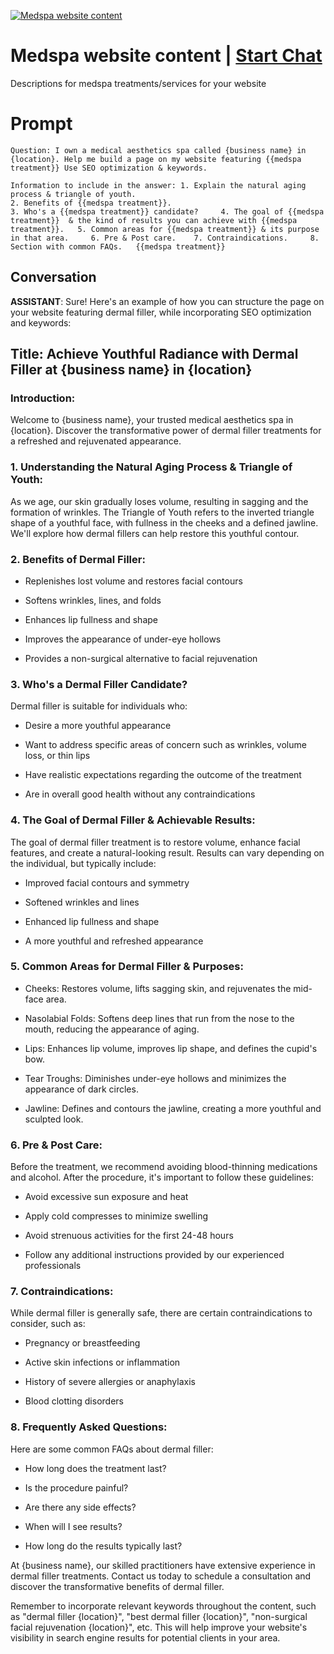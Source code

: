 
[![Medspa website content](https://flow-user-images.s3.us-west-1.amazonaws.com/prompt/DU1Z2BEBrRwpnYkk9lUHe/1689824881456)](https://gptcall.net/chat.html?data=%7B%22contact%22%3A%7B%22id%22%3A%22DU1Z2BEBrRwpnYkk9lUHe%22%2C%22flow%22%3Atrue%7D%7D)
# Medspa website content | [Start Chat](https://gptcall.net/chat.html?data=%7B%22contact%22%3A%7B%22id%22%3A%22DU1Z2BEBrRwpnYkk9lUHe%22%2C%22flow%22%3Atrue%7D%7D)
Descriptions for medspa treatments/services for your website

# Prompt

```
Question: I own a medical aesthetics spa called {business name} in {location}. Help me build a page on my website featuring {{medspa treatment}} Use SEO optimization & keywords.

Information to include in the answer: 1. Explain the natural aging process & triangle of youth.
2. Benefits of {{medspa treatment}}.
3. Who's a {{medspa treatment}} candidate?     4. The goal of {{medspa treatment}}  & the kind of results you can achieve with {{medspa treatment}}.   5. Common areas for {{medspa treatment}} & its purpose in that area.     6. Pre & Post care.    7. Contraindications.     8. Section with common FAQs.   {{medspa treatment}}
```

## Conversation

**ASSISTANT**: Sure! Here's an example of how you can structure the page on your website featuring dermal filler, while incorporating SEO optimization and keywords:



## Title: Achieve Youthful Radiance with Dermal Filler at {business name} in {location}



### Introduction:

Welcome to {business name}, your trusted medical aesthetics spa in {location}. Discover the transformative power of dermal filler treatments for a refreshed and rejuvenated appearance.



### 1. Understanding the Natural Aging Process & Triangle of Youth:

As we age, our skin gradually loses volume, resulting in sagging and the formation of wrinkles. The Triangle of Youth refers to the inverted triangle shape of a youthful face, with fullness in the cheeks and a defined jawline. We'll explore how dermal fillers can help restore this youthful contour.



### 2. Benefits of Dermal Filler:

- Replenishes lost volume and restores facial contours

- Softens wrinkles, lines, and folds

- Enhances lip fullness and shape

- Improves the appearance of under-eye hollows

- Provides a non-surgical alternative to facial rejuvenation



### 3. Who's a Dermal Filler Candidate?

Dermal filler is suitable for individuals who:

- Desire a more youthful appearance

- Want to address specific areas of concern such as wrinkles, volume loss, or thin lips

- Have realistic expectations regarding the outcome of the treatment

- Are in overall good health without any contraindications



### 4. The Goal of Dermal Filler & Achievable Results:

The goal of dermal filler treatment is to restore volume, enhance facial features, and create a natural-looking result. Results can vary depending on the individual, but typically include:

- Improved facial contours and symmetry

- Softened wrinkles and lines

- Enhanced lip fullness and shape

- A more youthful and refreshed appearance



### 5. Common Areas for Dermal Filler & Purposes:

- Cheeks: Restores volume, lifts sagging skin, and rejuvenates the mid-face area.

- Nasolabial Folds: Softens deep lines that run from the nose to the mouth, reducing the appearance of aging.

- Lips: Enhances lip volume, improves lip shape, and defines the cupid's bow.

- Tear Troughs: Diminishes under-eye hollows and minimizes the appearance of dark circles.

- Jawline: Defines and contours the jawline, creating a more youthful and sculpted look.



### 6. Pre & Post Care:

Before the treatment, we recommend avoiding blood-thinning medications and alcohol. After the procedure, it's important to follow these guidelines:

- Avoid excessive sun exposure and heat

- Apply cold compresses to minimize swelling

- Avoid strenuous activities for the first 24-48 hours

- Follow any additional instructions provided by our experienced professionals



### 7. Contraindications:

While dermal filler is generally safe, there are certain contraindications to consider, such as:

- Pregnancy or breastfeeding

- Active skin infections or inflammation

- History of severe allergies or anaphylaxis

- Blood clotting disorders



### 8. Frequently Asked Questions:

Here are some common FAQs about dermal filler:

- How long does the treatment last?

- Is the procedure painful?

- Are there any side effects?

- When will I see results?

- How long do the results typically last?



At {business name}, our skilled practitioners have extensive experience in dermal filler treatments. Contact us today to schedule a consultation and discover the transformative benefits of dermal filler.



Remember to incorporate relevant keywords throughout the content, such as "dermal filler {location}", "best dermal filler {location}", "non-surgical facial rejuvenation {location}", etc. This will help improve your website's visibility in search engine results for potential clients in your area.


